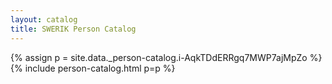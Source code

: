 ```yaml
---
layout: catalog
title: SWERIK Person Catalog
---
```

{% assign p = site.data._person-catalog.i-AqkTDdERRgq7MWP7ajMpZo %}
{% include person-catalog.html p=p %}

